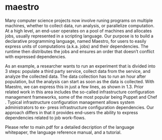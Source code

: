 maestro
=======

Many computer science projects now involve runing programs on multiple machines, whether to collect data, run analysis, or parallelize computation. At a high level, an end-user operates on a pool of machines and allocates jobs, usually represented in a scripting language. Our purpose is to build a declarative programming language, named Maestro, for users to easily express units of computations (a.k.a. jobs) and their dependencies. The runtime then distributes the jobs and ensures an order that doesn’t conflict with expressed dependencies.

As an example, a researcher wants to run an experiment that is divided into 3 steps: populate a third party service, collect data from the service, and analyze the collected data. The data collection has to run an hour after population, but the analysis can start as soon as the data is collected. With Maestro, we can express this in just a few lines, as shown in 1.3.
Prior related work in this area includes the so-called infrastructure configuration management frameworks, some of the most popular being Puppet and Chef . Typical infrastructure configuration management allows system administrators to ex- press infrastructure configuration dependencies. Our approach differs in that it provides end-users the ability to express dependencies related to job work-flows.

Please refer to main.pdf for a detailed decription of the language whitepaper, the language reference manual, and a tutorial.
